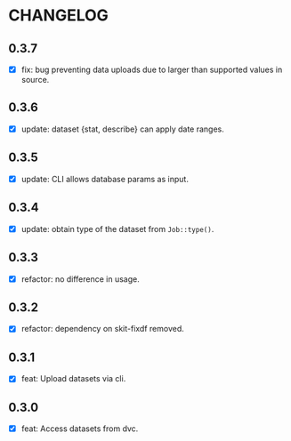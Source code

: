 # CHANGELOG

## 0.3.7 

- [x] fix: bug preventing data uploads due to larger than supported values in source.

## 0.3.6

- [x] update: dataset {stat, describe} can apply date ranges.

## 0.3.5

- [x] update: CLI allows database params as input.

## 0.3.4

- [x] update: obtain type of the dataset from `Job::type()`.

## 0.3.3

- [x] refactor: no difference in usage.

## 0.3.2

- [x] refactor: dependency on skit-fixdf removed.

## 0.3.1

- [x] feat: Upload datasets via cli.

## 0.3.0

- [x] feat: Access datasets from dvc.
